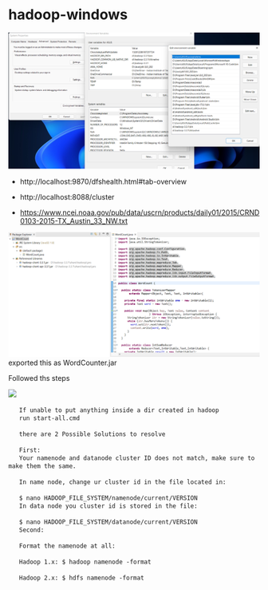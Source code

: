# hadoop-windows

<img src="./img.png">

 - http://localhost:9870/dfshealth.html#tab-overview

 - http://localhost:8088/cluster

 - https://www.ncei.noaa.gov/pub/data/uscrn/products/daily01/2015/CRND0103-2015-TX_Austin_33_NW.txt


<img src="./java code.png"> exported this as WordCounter.jar

Followed ths steps

<img src="./terminal run hadoop wordcounter.pnng">


```
   If unable to put anything inside a dir created in hadoop
   run start-all.cmd
   
   there are 2 Possible Solutions to resolve

   First:
   Your namenode and datanode cluster ID does not match, make sure to make them the same.

   In name node, change ur cluster id in the file located in:

   $ nano HADOOP_FILE_SYSTEM/namenode/current/VERSION 
   In data node you cluster id is stored in the file:

   $ nano HADOOP_FILE_SYSTEM/datanode/current/VERSION
   Second:

   Format the namenode at all:

   Hadoop 1.x: $ hadoop namenode -format

   Hadoop 2.x: $ hdfs namenode -format
```
